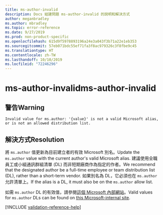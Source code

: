 ```yaml
---
title: ms-author-invalid
description: Docs 組建問題 ms-author-invalid 的說明和解決方式
author: meganbradley
ms.author: mbradley
ms.topic: error-reference
ms.date: 9/27/2019
ms.prod: non-product-specific
ms.openlocfilehash: 615d9f5978893196a24e3a043f3b71a22e1eb353
ms.sourcegitcommit: 57eb071bdc55ef71fa3f8ac979326c3f8fbe9c45
ms.translationtype: HT
ms.contentlocale: zh-TW
ms.lasthandoff: 10/10/2019
ms.locfileid: "72246296"
---
```

# <a name="ms-author-invalid"></a><span data-ttu-id="4e00c-103">ms-author-invalid</span><span class="sxs-lookup"><span data-stu-id="4e00c-103">ms-author-invalid</span></span>

## <a name="warning"></a><span data-ttu-id="4e00c-104">警告</span><span class="sxs-lookup"><span data-stu-id="4e00c-104">Warning</span></span>

`Invalid value for ms.author: '{value}' is not a valid Microsoft alias, or is not an allowed distribution list.`

## <a name="resolution"></a><span data-ttu-id="4e00c-105">解決方式</span><span class="sxs-lookup"><span data-stu-id="4e00c-105">Resolution</span></span>

<span data-ttu-id="4e00c-106">將 `ms.author` 值更新為目前建立者的有效 Microsoft 別名。</span><span class="sxs-lookup"><span data-stu-id="4e00c-106">Update the `ms.author` value with the current author's valid Microsoft alias.</span></span> <span data-ttu-id="4e00c-107">建議使用全職員工或小組通訊群組清單 (DL) 而非短期廠商作為指定的作者。</span><span class="sxs-lookup"><span data-stu-id="4e00c-107">We recommend that the designated author be a full-time employee or team distribution list (DL), rather than a short-term vendor.</span></span> <span data-ttu-id="4e00c-108">如果別名為 DL，它必須也在 `ms.author` 允許清單上。</span><span class="sxs-lookup"><span data-stu-id="4e00c-108">If the alias is a DL, it must also be on the `ms.author` allow list.</span></span>

<span data-ttu-id="4e00c-109">如需 `ms.author` DL 的有效值，請參閱[這個 Microsoft 內部網站](https://docsmetadatatool.azurewebsites.net/allowlists)。</span><span class="sxs-lookup"><span data-stu-id="4e00c-109">Valid values for `ms.author` DLs can be found on [this Microsoft-internal site](https://docsmetadatatool.azurewebsites.net/allowlists).</span></span>

<!--make sure to add this file to your includes folder and verify the path-->
[!INCLUDE [validation-reference-help](includes/validation-reference-help.md)]
